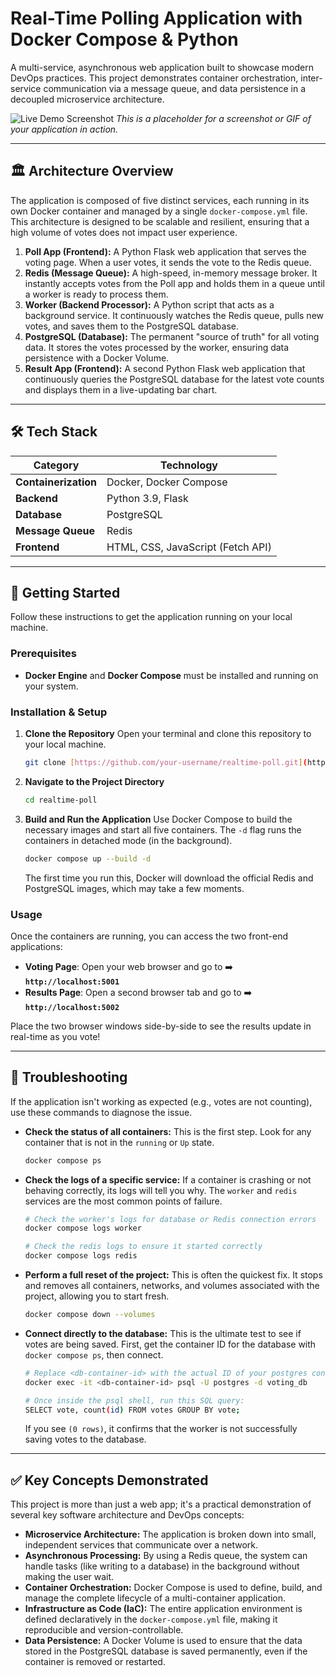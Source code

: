 # Real-Time Polling Application with Docker Compose & Python

A multi-service, asynchronous web application built to showcase modern DevOps practices. This project demonstrates container orchestration, inter-service communication via a message queue, and data persistence in a decoupled microservice architecture.

![Live Demo Screenshot](https://placehold.co/800x400/333333/FFFFFF?text=Project+Screenshot+Here)
*This is a placeholder for a screenshot or GIF of your application in action.*

---

## 🏛️ Architecture Overview

The application is composed of five distinct services, each running in its own Docker container and managed by a single `docker-compose.yml` file. This architecture is designed to be scalable and resilient, ensuring that a high volume of votes does not impact user experience.



1.  **Poll App (Frontend):** A Python Flask web application that serves the voting page. When a user votes, it sends the vote to the Redis queue.
2.  **Redis (Message Queue):** A high-speed, in-memory message broker. It instantly accepts votes from the Poll app and holds them in a queue until a worker is ready to process them.
3.  **Worker (Backend Processor):** A Python script that acts as a background service. It continuously watches the Redis queue, pulls new votes, and saves them to the PostgreSQL database.
4.  **PostgreSQL (Database):** The permanent "source of truth" for all voting data. It stores the votes processed by the worker, ensuring data persistence with a Docker Volume.
5.  **Result App (Frontend):** A second Python Flask web application that continuously queries the PostgreSQL database for the latest vote counts and displays them in a live-updating bar chart.

---

## 🛠️ Tech Stack

| Category              | Technology                               |
| --------------------- | ---------------------------------------- |
| **Containerization** | Docker, Docker Compose                   |
| **Backend** | Python 3.9, Flask                        |
| **Database** | PostgreSQL                               |
| **Message Queue** | Redis                                    |
| **Frontend** | HTML, CSS, JavaScript (Fetch API)        |

---

## 🚀 Getting Started

Follow these instructions to get the application running on your local machine.

### Prerequisites

* **Docker Engine** and **Docker Compose** must be installed and running on your system.

### Installation & Setup

1.  **Clone the Repository**
    Open your terminal and clone this repository to your local machine.
    ```bash
    git clone [https://github.com/your-username/realtime-poll.git](https://github.com/your-username/realtime-poll.git)
    ```

2.  **Navigate to the Project Directory**
    ```bash
    cd realtime-poll
    ```

3.  **Build and Run the Application**
    Use Docker Compose to build the necessary images and start all five containers. The `-d` flag runs the containers in detached mode (in the background).
    ```bash
    docker compose up --build -d
    ```
    The first time you run this, Docker will download the official Redis and PostgreSQL images, which may take a few moments.

### Usage

Once the containers are running, you can access the two front-end applications:

* **Voting Page**: Open your web browser and go to ➡️ **`http://localhost:5001`**
* **Results Page**: Open a second browser tab and go to ➡️ **`http://localhost:5002`**

Place the two browser windows side-by-side to see the results update in real-time as you vote!

---

## 🐛 Troubleshooting

If the application isn't working as expected (e.g., votes are not counting), use these commands to diagnose the issue.

* **Check the status of all containers:** This is the first step. Look for any container that is not in the `running` or `Up` state.
    ```bash
    docker compose ps
    ```
* **Check the logs of a specific service:** If a container is crashing or not behaving correctly, its logs will tell you why. The `worker` and `redis` services are the most common points of failure.
    ```bash
    # Check the worker's logs for database or Redis connection errors
    docker compose logs worker

    # Check the redis logs to ensure it started correctly
    docker compose logs redis
    ```
* **Perform a full reset of the project:** This is often the quickest fix. It stops and removes all containers, networks, and volumes associated with the project, allowing you to start fresh.
    ```bash
    docker compose down --volumes
    ```
* **Connect directly to the database:** This is the ultimate test to see if votes are being saved. First, get the container ID for the database with `docker compose ps`, then connect.
    ```bash
    # Replace <db-container-id> with the actual ID of your postgres container
    docker exec -it <db-container-id> psql -U postgres -d voting_db
    
    # Once inside the psql shell, run this SQL query:
    SELECT vote, count(id) FROM votes GROUP BY vote;
    ```
    If you see `(0 rows)`, it confirms that the worker is not successfully saving votes to the database.

---

## ✅ Key Concepts Demonstrated

This project is more than just a web app; it's a practical demonstration of several key software architecture and DevOps concepts:

* **Microservice Architecture:** The application is broken down into small, independent services that communicate over a network.
* **Asynchronous Processing:** By using a Redis queue, the system can handle tasks (like writing to a database) in the background without making the user wait.
* **Container Orchestration:** Docker Compose is used to define, build, and manage the complete lifecycle of a multi-container application.
* **Infrastructure as Code (IaC):** The entire application environment is defined declaratively in the `docker-compose.yml` file, making it reproducible and version-controllable.
* **Data Persistence:** A Docker Volume is used to ensure that the data stored in the PostgreSQL database is saved permanently, even if the container is removed or restarted.